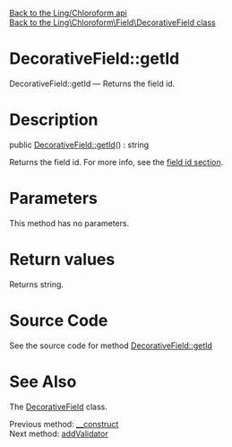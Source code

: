 [Back to the Ling/Chloroform api](https://github.com/lingtalfi/Chloroform/blob/master/doc/api/Ling/Chloroform.md)<br>
[Back to the Ling\Chloroform\Field\DecorativeField class](https://github.com/lingtalfi/Chloroform/blob/master/doc/api/Ling/Chloroform/Field/DecorativeField.md)


DecorativeField::getId
================



DecorativeField::getId — Returns the field id.




Description
================


public [DecorativeField::getId](https://github.com/lingtalfi/Chloroform/blob/master/doc/api/Ling/Chloroform/Field/DecorativeField/getId.md)() : string




Returns the field id.
For more info, see the [field id section](https://github.com/lingtalfi/Chloroform/blob/master/doc/pages/chloroform-discussion.md#the-field-id).




Parameters
================

This method has no parameters.


Return values
================

Returns string.








Source Code
===========
See the source code for method [DecorativeField::getId](https://github.com/lingtalfi/Chloroform/blob/master/Field/DecorativeField.php#L59-L63)


See Also
================

The [DecorativeField](https://github.com/lingtalfi/Chloroform/blob/master/doc/api/Ling/Chloroform/Field/DecorativeField.md) class.

Previous method: [__construct](https://github.com/lingtalfi/Chloroform/blob/master/doc/api/Ling/Chloroform/Field/DecorativeField/__construct.md)<br>Next method: [addValidator](https://github.com/lingtalfi/Chloroform/blob/master/doc/api/Ling/Chloroform/Field/DecorativeField/addValidator.md)<br>

